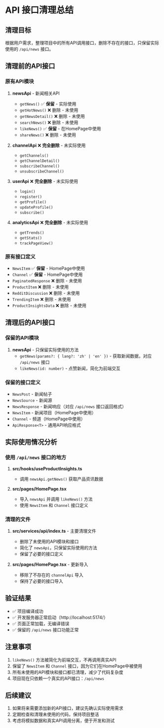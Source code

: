 # API 接口清理总结

## 清理目标
根据用户需求，整理项目中的所有API调用接口，删除不存在的接口，只保留实际使用的 `/api/news` 接口。

## 清理前的API接口

### 原有API模块
1. **newsApi** - 新闻相关API
   - `getNews()` ✅ **保留** - 实际使用
   - `getHotNews()` ❌ 删除 - 未使用
   - `getNewsDetail()` ❌ 删除 - 未使用
   - `searchNews()` ❌ 删除 - 未使用
   - `likeNews()` ✅ **保留** - 在HomePage中使用
   - `shareNews()` ❌ 删除 - 未使用

2. **channelApi** ❌ **完全删除** - 未实际使用
   - `getChannels()`
   - `getChannelDetail()`
   - `subscribeChannel()`
   - `unsubscribeChannel()`

3. **userApi** ❌ **完全删除** - 未实际使用
   - `login()`
   - `register()`
   - `getProfile()`
   - `updateProfile()`
   - `subscribe()`

4. **analyticsApi** ❌ **完全删除** - 未实际使用
   - `getTrends()`
   - `getStats()`
   - `trackPageView()`

### 原有接口定义
- `NewsItem` ✅ **保留** - HomePage中使用
- `Channel` ✅ **保留** - HomePage中使用
- `PaginatedResponse` ❌ 删除 - 未使用
- `ProductItem` ❌ 删除 - 未使用
- `RedditDiscussion` ❌ 删除 - 未使用
- `TrendingItem` ❌ 删除 - 未使用
- `ProductInsightsData` ❌ 删除 - 未使用

## 清理后的API接口

### 保留的API模块
1. **newsApi** - 只保留实际使用的方法
   - `getNews(params?: { lang?: 'zh' | 'en' })` - 获取新闻数据，对应 `/api/news` 接口
   - `likeNews(id: number)` - 点赞新闻，简化为前端交互

### 保留的接口定义
- `NewsPost` - 新闻帖子
- `NewsSource` - 新闻源
- `NewsResponse` - 新闻响应（对应 `/api/news` 接口返回格式）
- `NewsItem` - 新闻项目（HomePage中使用）
- `Channel` - 频道（HomePage中使用）
- `ApiResponse<T>` - 通用API响应格式

## 实际使用情况分析

### 使用 `/api/news` 接口的地方
1. **src/hooks/useProductInsights.ts**
   - 调用 `newsApi.getNews()` 获取产品资讯数据

2. **src/pages/HomePage.tsx**
   - 导入 `newsApi` 并调用 `likeNews()` 方法
   - 使用 `NewsItem` 和 `Channel` 接口定义

### 清理的文件
1. **src/services/api/index.ts** - 主要清理文件
   - 删除了未使用的API模块和接口
   - 简化了 `newsApi`，只保留实际使用的方法
   - 保留了必要的接口定义

2. **src/pages/HomePage.tsx** - 更新导入
   - 移除了不存在的 `channelApi` 导入
   - 保持了必要的接口导入

## 验证结果
- ✅ 项目编译成功
- ✅ 开发服务器正常启动（http://localhost:5174/）
- ✅ 页面正常加载，无编译错误
- ✅ 保留的 `/api/news` 接口功能正常

## 注意事项
1. `likeNews()` 方法被简化为前端交互，不再调用真实API
2. 保留了 `NewsItem` 和 `Channel` 接口，因为它们在HomePage中被使用
3. 所有未使用的API模块和接口都已清理，减少了代码复杂度
4. 项目现在只依赖一个真实的API接口：`/api/news`

## 后续建议
1. 如果将来需要添加新的API接口，建议先确认实际使用需求
2. 定期检查和清理未使用的代码，保持项目整洁
3. 考虑将模拟数据和真实API调用分离，便于开发和测试